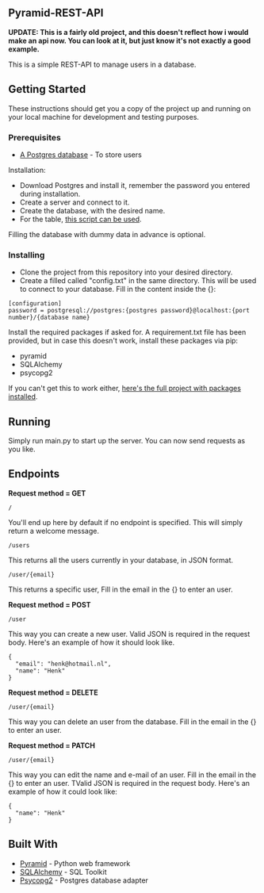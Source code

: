 ## Pyramid-REST-API

**UPDATE: This is a fairly old project, and this doesn't reflect how i would make an api now. You can look at it, but just know it's not exactly a good example.**

This is a simple REST-API to manage users in a database.

## Getting Started

These instructions should get you a copy of the project up and running on your local machine for development and testing purposes.

### Prerequisites

* [A Postgres database](https://www.postgresql.org/download/) - To store users

Installation:
* Download Postgres and install it, remember the password you entered during installation.
* Create a server and connect to it.
* Create the database, with the desired name.
* For the table, [this script can be used](https://drive.google.com/file/d/1UA5GlL0j_CTlhi5HV7ZVjSf_aqsLc6Ef/view?usp=sharing).

Filling the database with dummy data in advance is optional.
### Installing

* Clone the project from this repository into your desired directory.
* Create a filled called "config.txt" in the same directory. This will be used to connect to your database. Fill in the content inside the {}:
```
[configuration]
password = postgresql://postgres:{postgres password}@localhost:{port number}/{database name}
```
Install the required packages if asked for. A requirement.txt file has been provided, but in case this doesn't work, install these packages via pip:
* pyramid
* SQLAlchemy
* psycopg2

If you can't get this to work either, [here's the full project with packages installed](https://drive.google.com/file/d/1v77p2Mi1Swzhvldsh86mwkQCBHg47ndX/view?usp=sharing).

## Running

Simply run main.py to start up the server. You can now send requests as you like.

## Endpoints

**Request method = GET**
```
/
```
You'll end up here by default if no endpoint is specified. This will simply return a welcome message.

```
/users
```
This returns all the users currently in your database, in JSON format.

```
/user/{email}
```
This returns a specific user, Fill in the email in the {} to enter an user.

**Request method = POST**
```
/user
```
This way you can create a new user. Valid JSON is required in the request body. Here's an example of how it should look like.
```
{
  "email": "henk@hotmail.nl",
  "name": "Henk"
}
```

**Request method = DELETE**
```
/user/{email}
```
This way you can delete an user from the database. Fill in the email in the {} to enter an user.

**Request method = PATCH**
```
/user/{email}
```
This way you can edit the name and e-mail of an user. Fill in the email in the {} to enter an user. TValid JSON is required in the request body. Here's an example of how it could look like:
```
{
  "name": "Henk"
}
```

## Built With

* [Pyramid](https://trypyramid.com/) - Python web framework
* [SQLAlchemy](https://www.sqlalchemy.org/) - SQL Toolkit
* [Psycopg2](http://initd.org/psycopg/) - Postgres database adapter
